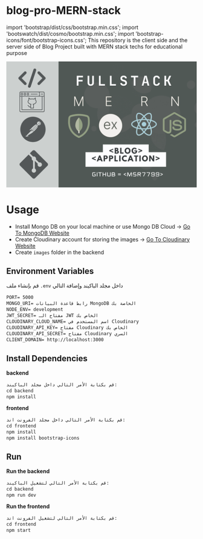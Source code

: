 
# blog-pro-MERN-stack
import 'bootstrap/dist/css/bootstrap.min.css';
import 'bootswatch/dist/cosmo/bootstrap.min.css';
import 'bootstrap-icons/font/bootstrap-icons.css';
This repository is the client side and the server side of Blog Project built with MERN stack techs  for educational purpose 

<img src="MERN.png" alt="شعار المشروع">

# Usage
- Install Mongo DB on your local machine or use Mongo DB Cloud -> [Go To MongoDB Website](https://www.mongodb.com)
- Create Cloudinary account for storing the images -> [Go To Cloudinary Website](https://cloudinary.com/)
- Create `images` folder in the backend

## Environment Variables
قم بإنشاء ملف `.env` داخل مجلد الباكيند وإضافة التالي
```
PORT= 5000
MONGO_URI= رابط قاعدة البيانات MongoDB الخاصة بك
NODE_ENV= development
JWT_SECRET= مفتاح الـ JWT الخاص بك
CLOUDINARY_CLOUD_NAME= اسم المستخدم في Cloudinary
CLOUDINARY_API_KEY= مفتاح Cloudinary الخاص بك
CLOUDINARY_API_SECRET= مفتاح Cloudinary السري
CLIENT_DOMAIN= http://localhost:3000 
```


## Install Dependencies
**backend**
```
قم بكتابة الأمر التالي داخل مجلد الباكيند:
cd backend
npm install
```
**frontend**
```
قم بكتابة الأمر التالي داخل مجلد الفرونت اند:
cd frontend
npm install
npm install bootstrap-icons
```


## Run
**Run the backend**
```
قم بكتابة الأمر التالي لتشغيل الباكيند:
cd backend
npm run dev
```

**Run the frontend**
```
قم بكتابة الأمر التالي لتشغيل الفرونت اند:
cd frontend
npm start
```
